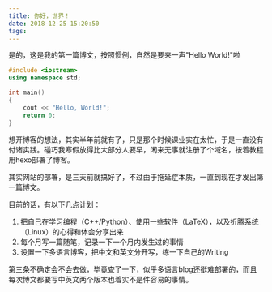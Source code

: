 ```yaml
---
title: 你好，世界！
date: 2018-12-25 15:20:50
tags:
---
```


是的，这是我的第一篇博文，按照惯例，自然是要来一声"Hello World!"啦

<!--more -->

```c++
#include <iostream>
using namespace std;

int main() 
{
    cout << "Hello, World!";
    return 0;
}
```

想开博客的想法，其实半年前就有了，只是那个时候课业实在太忙，于是一直没有付诸实践。碰巧我寒假放得比大部分人要早，闲来无事就注册了个域名，按着教程用hexo部署了博客。

其实网站的部署，是三天前就搞好了，不过由于拖延症本质，一直到现在才发出第一篇博文。

目前的话，有以下几点计划：

1. 把自己在学习编程（C++/Python）、使用一些软件（LaTeX），以及折腾系统（Linux）的心得和体会分享出来
2. 每个月写一篇随笔，记录一下一个月内发生过的事情
3. 设置一下多语言博客，把中文和英文分开写，练一下自己的Writing

第三条不确定会不会去做，毕竟查了一下，似乎多语言blog还挺难部署的，而且每次博文都要写中英文两个版本也着实不是件容易的事情。